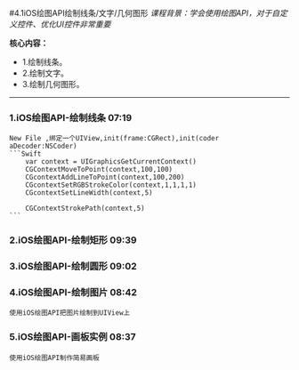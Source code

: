 #4.1iOS绘图API绘制线条/文字/几何图形
*课程背景：学会使用绘图API，对于自定义控件、优化UI控件非常重要*

**核心内容：**
* 1.绘制线条。
* 2.绘制文字。
* 3.绘制几何图形。

***

### 1.iOS绘图API-绘制线条 07:19
	New File ,绑定一个UIView,init(frame:CGRect),init(coder aDecoder:NSCoder)
	```Swift
		var context = UIGraphicsGetCurrentContext()
		CGContextMoveToPoint(context,100,100)
		CGcontextAddLineToPoint(context,100,200)
		CGcontextSetRGBStrokeColor(context,1,1,1,1)
		CGcontextSetLineWidth(context,5)

		CGContextStrokePath(context,5)
	```

### 2.iOS绘图API-绘制矩形 09:39


### 3.iOS绘图API-绘制圆形 09:02


### 4.iOS绘图API-绘制图片 08:42
	使用iOS绘图API把图片绘制到UIView上

### 5.iOS绘图API-画板实例 08:37
	使用iOS绘图API制作简易画板

